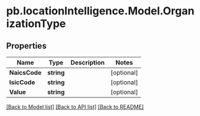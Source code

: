 # pb.locationIntelligence.Model.OrganizationType
## Properties

Name | Type | Description | Notes
------------ | ------------- | ------------- | -------------
**NaicsCode** | **string** |  | [optional] 
**IsicCode** | **string** |  | [optional] 
**Value** | **string** |  | [optional] 

[[Back to Model list]](../README.md#documentation-for-models) [[Back to API list]](../README.md#documentation-for-api-endpoints) [[Back to README]](../README.md)

